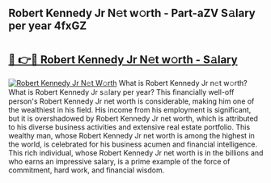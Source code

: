 ## Robert Kennedy Jr N𝚎t w𝚘rth - Part-aZV S𝚊lary per year 4fxGZ

# <h2><a href="http://gc2ib1.nevu.top/?p=Robert+Kennedy+Jr">🔗 👉🔴 Robert Kennedy Jr N𝚎t w𝚘rth - S𝚊lary</a></h2>

[![Robert Kennedy Jr N𝚎t W𝚘rth](https://i.imgur.com/Oavwk0R.jpeg)](http://gc2ib1.nevu.top/?p=Robert+Kennedy+Jr)
What is Robert Kennedy Jr n𝚎t w𝚘rth? What is Robert Kennedy Jr s𝚊lary per year?
This financially well-off person's Robert Kennedy Jr net worth is considerable, making him one of the wealthiest in his field. His income from his employment is significant, but it is overshadowed by Robert Kennedy Jr net worth, which is attributed to his diverse business activities and extensive real estate portfolio. This wealthy man, whose Robert Kennedy Jr net worth is among the highest in the world, is celebrated for his business acumen and financial intelligence. This rich individual, whose Robert Kennedy Jr net worth is in the billions and who earns an impressive salary, is a prime example of the force of commitment, hard work, and financial wisdom.
